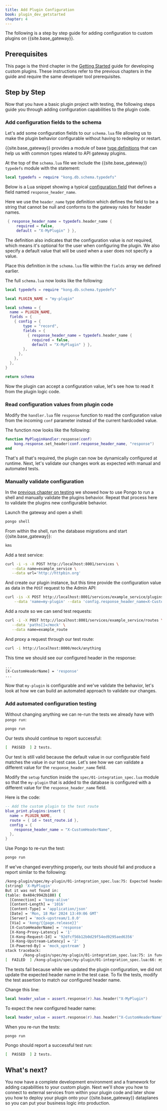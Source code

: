 ```yaml
---
title: Add Plugin Configuration
book: plugin_dev_getstarted
chapter: 4
---
```


The following is a step by step guide for adding configuration to custom plugins on {{site.base_gateway}}.

## Prerequisites

This page is the third chapter in the [Getting Started](/gateway/{{page.gateway_release}}/plugin-development/get-started/index) 
guide for developing custom plugins. These instructions refer to the previous chapters in the guide and require the same
developer tool prerequisites.

## Step by Step

Now that you have a basic plugin project with testing, the following steps guide you through adding
configuration capabilities to the plugin code.

### Add configuration fields to the schema 

Let's add some configuration fields to our `schema.lua` file allowing us to 
make the plugin behavior configurable without having to redeploy or restart.

{{site.base_gateway}} provides a module of 
base [type definitions](https://github.com/Kong/kong/blob/master/kong/db/schema/typedefs.lua) that can
help us with common types related to API gateway plugins. 

At the top of the `schema.lua` file we include the {{site.base_gateway}} 
`typedefs` module with the statement:

```lua
local typedefs = require "kong.db.schema.typedefs"
```

Below is a Lua snippet showing a typical 
[configuration field](gateway/{{site.page_version}}/plugin-development/configuration/#describing-your-configuration-schema)
that defines a field named `response_header_name`. 

Here we use the `header_name` type definition which defines the field to be a string that cannot be null and 
conforms to the gateway rules for header names.

```lua
 { response_header_name = typedefs.header_name {
     required = false,
     default = "X-MyPlugin" } },
```

The definition also indicates that the configuration value is *not* required, which means
it's optional for the user when configuring the plugin. We also specify a 
default value that will be used when a user does not specify a value.

Place this definition in the `schema.lua` file within the `fields` array we defined earlier. 

The full `schema.lua` now looks like the following:

```lua
local typedefs = require "kong.db.schema.typedefs"

local PLUGIN_NAME = "my-plugin"

local schema = {
  name = PLUGIN_NAME,
  fields = {
    { config = {
        type = "record",
        fields = {
          { response_header_name = typedefs.header_name {
            required = false,
            default = "X-MyPlugin" } },
        },
      },
    },
  },
}

return schema
```

Now the plugin can accept a configuration value, let's see how to read it from the
plugin logic code.

### Read configuration values from plugin code 

Modify the `handler.lua` file `response` function to read the configuration value from the incoming
`conf` parameter instead of the current hardcoded value.

The function now looks like the following:

```lua
function MyPluginHandler:response(conf)
    kong.response.set_header(conf.response_header_name, "response")
end
```

That's all that's required, the plugin can now be dynamically configured at runtime. Next, 
let's validate our changes work as expected with manual and automated tests.

### Manually validate configuration

In the [previous chapter on testing](/gateway/{{page.release_version}}/plugin-development/get-started/testing#3-manually-test-plugin)
we showed how to use Pongo to run a shell and manually validate the plugins behavior. Repeat that process here 
to validate the plugins new configurable behavior.

Launch the gateway and open a shell:

```sh
pongo shell
```

From within the shell, run the database migrations and start {{site.base_gateway}}:

```sh
kms
```

Add a test service:

```sh
curl -i -s -X POST http://localhost:8001/services \
   --data name=example_service \
   --data url='http://httpbin.org'
```

And create our plugin instance, but this time provide the configuration value
as data in the `POST` request to the Admin API:


```sh
curl -is -X POST http://localhost:8001/services/example_service/plugins \
    --data 'name=my-plugin' --data 'config.response_header_name=X-CustomHeaderName'
```

Add a route so we can send test requests:

```sh
curl -i -X POST http://localhost:8001/services/example_service/routes \
   --data 'paths[]=/mock' \
   --data name=example_route
```

And proxy a request through our test route:
```sh
curl -i http://localhost:8000/mock/anything
```

This time we should see our configured header in the response:

```sh
...
[X-CustomHeaderName] = 'response'
...
```

Now that `my-plugin` is configurable and we've validate the behavior, let's look at how we can 
build an automated approach to validate our changes.

### Add automated configuration testing

Without changing anything we can re-run the tests we already have with `pongo run`:

```sh
pongo run
```

Our tests should continue to report successful:

```sh
[  PASSED  ] 2 tests.
```

Our test is still valid because the default value in our configurable field matches the value
in our test case. Let's see how we can validate a different value for the `response_header_name` field.

Modify the `setup` function inside the `spec/01-integration_spec.lua` module so that the `my-plugin` that is
added to the database is configured with a different value for the `response_header_name` field.

Here is the code:

```lua
-- Add the custom plugin to the test route
blue_print.plugins:insert {
  name = PLUGIN_NAME,
  route = { id = test_route.id },
  config = {
    response_header_name = "X-CustomHeaderName",
  },
}
```

Use Pongo to re-run the test:

```sh
pongo run
```

If we've changed everything properly, our tests should fail and produce a report similar to the following:

```sh
/kong-plugin/spec/my-plugin/01-integration_spec.lua:75: Expected header:
(string) 'X-MyPlugin'
But it was not found in:
(table: 0x484c9942b180) {
  [Connection] = 'keep-alive'
  [Content-Length] = '1016'
  [Content-Type] = 'application/json'
  [Date] = 'Mon, 18 Mar 2024 13:49:06 GMT'
  [Server] = 'mock-upstream/1.0.0'
  [Via] = 'kong/{{page.release}}'
  [X-CustomHeaderName] = 'response'
  [X-Kong-Proxy-Latency] = '1'
  [X-Kong-Request-Id] = '92dfcf56b12b0d29f54ed9295aed6356'
  [X-Kong-Upstream-Latency] = '2'
  [X-Powered-By] = 'mock_upstream' }
stack traceback:
        /kong-plugin/spec/my-plugin/01-integration_spec.lua:75: in function </kong-plugin/spec/my-plugin/01-integration_spec.lua:66>
[  FAILED  ] /kong-plugin/spec/my-plugin/01-integration_spec.lua:66: my-plugin: [#postgres] The response gets a 'X-MyPlugin' header (4.58 ms)
```

The tests fail because while we updated the plugin configuration, we did not update the expected header name in the test case. To fix 
the tests, modify the test assertion to match our configured header name.

Change this line:

```lua
local header_value = assert.response(r).has.header("X-MyPlugin")
```

To expect the new configured header name:

```lua
local header_value = assert.response(r).has.header("X-CustomHeaderName")
```

When you re-run the tests:

```sh
pongo run
```

Pongo should report a successful test run:

```sh
[  PASSED  ] 2 tests.
```

## What's next?

You now have a complete development environment and a framework for adding capabilities to your custom
plugin. Next we'll show you how to connect to external services from within your plugin code and
later show you how to deploy your plugin onto your {{site.base_gateway}} dataplanes so you can
put your business logic into production.
